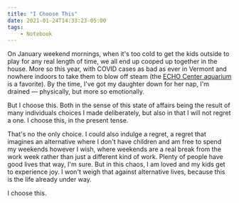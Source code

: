 ```yaml
---
title: "I Choose This"
date: 2021-01-24T14:33:23-05:00
tags:
    - Notebook
---
```


On January weekend mornings, when it's too cold to get the kids outside to play for any real length of time, we all end up cooped up together in the house. More so this year, with COVID cases as bad as ever in Vermont and nowhere indoors to take them to blow off steam (the [ECHO Center aquarium][1] is a favorite). By the time, I've got my daughter down for her nap, I'm drained — physically, but more so emotionally.

But I choose this. Both in the sense of this state of affairs being the result of many individuals choices I made deliberately, but also in that I will not regret a one. I choose this, in the present tense.

That's no the only choice. I could also indulge a regret, a regret that imagines an alternative where I don't have children and am free to spend my weekends however I wish, where weekends are a real break from the work week rather than just a different kind of work. Plenty of people have good lives that way, I'm sure. But in this chaos, I am loved and my kids get to experience joy. I won't weigh that against alternative lives, because this is the life already under way.

I choose this.

[1]: https://www.echovermont.org